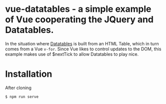 # vue-datatables - a simple example of Vue cooperating the JQuery and Datatables.

In the situation where [Datatables](https://datatables.net) is built from an HTML Table, which in turn comes from a Vue ```v-for```. Since Vue likes to control updates to the DOM, this example makes use of $nextTick to allow Datatables to play nice.

# Installation

After cloning
```
$ npm run serve
```

